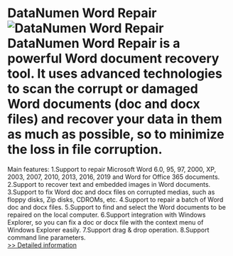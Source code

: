 # DataNumen Word Repair<br />![DataNumen Word Repair](https://mycommerce.akamaized.net/api/pimages/P210431/BIG/210431.JPG)<br />DataNumen Word Repair is a powerful Word document recovery tool. It uses advanced technologies to scan the corrupt or damaged Word documents (doc and docx files) and recover your data in them as much as possible, so to minimize the loss in file corruption.
Main features:
1.Support to repair Microsoft Word 6.0, 95, 97, 2000, XP, 2003, 2007, 2010, 2013, 2016, 2019 and Word for Office 365 documents.
2.Support to recover text and embedded images in Word documents.
3.Support to fix Word doc and docx files on corrupted medias, such as floppy disks, Zip disks, CDROMs, etc.
4.Support to repair a batch of Word doc and docx files.
5.Support to find and select the Word documents to be repaired on the local computer.
6.Support integration with Windows Explorer, so you can fix a doc or docx file with the context menu of Windows Explorer easily.
7.Support drag & drop operation.
8.Support command line parameters.<br />[>> Detailed information](https://secure.shareit.com/shareit/product.html?productid=210431&affiliateid=200057808)